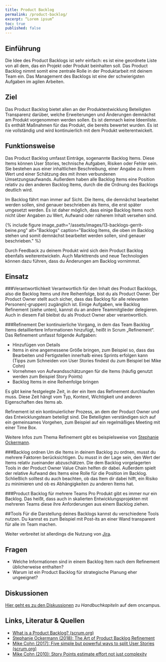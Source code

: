 ```yaml
---
title: Product Backlog
permalink: /product-backlog/
excerpt: “Lorem ipsum”
toc: true
published: false
---
```


## Einführung
Die Idee des Product Backlogs ist sehr einfach: es ist eine geordnete Liste von all dem, das ein Projekt oder Produkt beinhalten soll. 
Das Product Backlog nimmt somit eine zentrale Rolle in der Produktarbeit mit deinem Team ein. 
Das Management des Backlogs ist eine der schwierigsten Aufgaben im agilen Arbeiten. 

## Ziel
Das Product Backlog bietet allen an der Produktentwicklung Beteiligten Transparenz darüber, welche Erweiterungen und Änderungen demnächst am Produkt vorgenommen werden sollen. 
Es ist demnach keine Ideenliste. 
Es enthält Maßnahmen für das Produkt, die bereits bewertet wurden. 
Es ist nie vollständig und wird kontinuierlich mit dem Produkt weiterentwickelt. 

## Funktionsweise
Das Product Backlog umfasst Einträge, sogenannte Backlog Items. 
Diese Items können User Stories, technische Aufgaben, Risiken oder Fehler sein. 
Sie bestehen aus einer inhaltlichen Beschreibung, einer Angabe zu ihrem Wert und einer Schätzung des mit ihnen verbundenen Umsetzungsaufwands. 
Außerdem haben alle Backlog Items eine Position relativ zu den anderen Backlog Items, durch die die Ordnung des Backlogs deutlich wird. 

Im Backlog fährt man immer auf Sicht. 
Die Items, die demnächst bearbeitet werden sollen, sind genauer beschrieben als Items, die erst später umgesetzt werden. 
Es ist daher möglich, dass einige Backlog Items noch nicht über Angaben zu Wert, Aufwand oder näherem Inhalt versehen sind.

{% include figure image_path="/assets/images/13-backlogs-gerrit-beine.png" alt="Backlogs" caption="Backlog Items, die oben im Backlog stehen und somit demnächst bearbeitet werden sollen, sind genauer beschrieben." %}

Durch Feedback zu deinem Produkt wird sich dein Product Backlog ebenfalls weiterentwickeln. 
Auch Markttrends und neue Technologien können dazu führen, dass du Änderungen am Backlog vornimmst.

## Einsatz

###Verantwortlichkeit
Verantwortlich für den Inhalt des Product Backlogs, also die Backlog Items und ihre Reihenfolge, bist du als Product Owner. 
Der Product Owner stellt auch sicher, dass das Backlog für alle relevanten Personen(-gruppen) zugänglich ist. 
Einige Aufgaben, wie Backlog Refinement (siehe unten), kannst du an andere Teammitglieder delegieren. 
Auch in diesem Fall bleibst du als Product Owner aber verantwortlich.

###Refinement
Der kontinuierliche Vorgang, in dem das Team Backlog Items detailliertere Informationen hinzufügt, heißt in Scrum „Refinement“. 
Das Refinement umfasst folgende Aufgaben:

* Hinzufügen von Details
* Items in eine angemessene Größe bringen, zum Beispiel so, dass das Bearbeiten und Fertigstellen innerhalb eines Sprints erfolgen kann (Tipps zum Schneiden von User Stories findest du zum Beispiel bei Mike Cohn) 
* Vornehmen von Aufwandsschätzungen für die Items (häufig genutzt werden zum Beispiel Story Points)
* Backlog Items in eine Reihenfolge bringen

Es gibt keine festgelegte Zeit, in der ein Item das Refinement durchlaufen muss. 
Diese Zeit hängt vom Typ, Kontext, Wichtigkeit und anderen Eigenschaften des Items ab. 

Refinement ist ein kontinuierlicher Prozess, an dem der Product Owner und das Entwicklungsteam beteiligt sind. 
Die Beteiligten verständigen sich auf ein gemeinsames Vorgehen, zum Beispiel auf ein regelmäßiges Meeting mit einer Time Box.

Weitere Infos zum Thema Refinement gibt es beispielsweise von [Stephanie Ockermann](https://www.scrum.org/resources/blog/art-product-backlog-refinement).

###Backlog ordnen
Um die Items in deinem Backlog zu ordnen, musst du mehrere Faktoren berücksichtigen. 
Du musst in der Lage sein, den Wert der Items relativ zueinander abzuschätzen. 
Die dem Backlog vorgelagerten Tools in der Product Owner Value Chain helfen dir dabei. 
Außerdem spielt der relative Aufwand des Items eine Rolle für die Position im Backlog. 
Schließlich solltest du auch beachten, ob das Item dir dabei hilft, ein Risiko zu minimieren und ob es Abhängigkeiten zu anderen Items hat.

###Product Backlog für mehrere Teams
Pro Produkt gibt es immer nur ein Backlog. 
Das heißt, dass auch in skalierten Entwicklungsprojekten mit mehreren Teams diese ihre Anforderungen aus einem Backlog ziehen.

##Tools
Für die Darstellung deines Backlogs kannst du verschiedene Tools nutzen. Du kannst es zum Beispiel mit Post-its an einer Wand transparent für alle im Team machen.

Weiter verbreitet ist allerdings die Nutzung von [Jira](https://www.atlassian.com/de/software/jira).

## Fragen

* Welche Informationen sind in einem Backlog Item nach dem Refinement üblicherweise enthalten?
* Warum ist ein Product Backlog für strategische Planung eher ungeeignet?


## Diskussionen

[Hier geht es zu den Diskussionen](https://www.oncampus.de/blocks/oc_mooc_nav/forum_view.php?showall=false&id=47546) zu *Handbuchkapiteln* auf dem oncampus.

## Links, Literatur & Quellen

* [What is a Product Backlog? (scrum.org)](https://www.scrum.org/resources/what-is-a-product-backlog)
* [Stephanie Ockermann (2018): The Art of Product Backlog Refinement](https://www.scrum.org/resources/blog/art-product-backlog-refinement)
* [Mike Cohn (2017): Five simple but powerful ways to split User Stories (scrum.org)](https://www.mountaingoatsoftware.com/blog/five-simple-but-powerful-ways-to-split-user-stories) 
* [Mike Cohn (2010): Story Points estimate effort not just complexity](https://www.mountaingoatsoftware.com/blog/its-effort-not-complexity)
